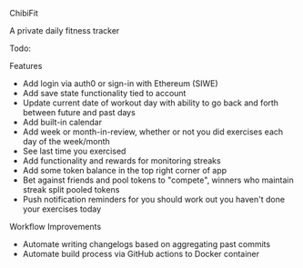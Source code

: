 ChibiFit

A private daily fitness tracker

Todo:

Features
- Add login via auth0 or sign-in with Ethereum (SIWE)
- Add save state functionality tied to account
- Update current date of workout day with ability to go back and forth between future and past days
- Add built-in calendar
- Add week or month-in-review, whether or not you did exercises each day of the week/month
- See last time you exercised
- Add functionality and rewards for monitoring streaks
- Add some token balance in the top right corner of app
- Bet against friends and pool tokens to "compete", winners who maintain streak split pooled tokens
- Push notification reminders for you should work out you haven't done your exercises today

Workflow Improvements
- Automate writing changelogs based on aggregating past commits
- Automate build process via GitHub actions to Docker container
